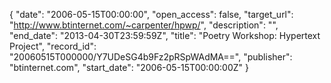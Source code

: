 {
  "date": "2006-05-15T00:00:00", 
  "open_access": false, 
  "target_url": "http://www.btinternet.com/~carpenter/hpwp/", 
  "description": "", 
  "end_date": "2013-04-30T23:59:59Z", 
  "title": "Poetry Workshop: Hypertext Project", 
  "record_id": "20060515T000000/Y7UDeSG4b9Fz2pRSpWAdMA==", 
  "publisher": "btinternet.com", 
  "start_date": "2006-05-15T00:00:00Z"
}


